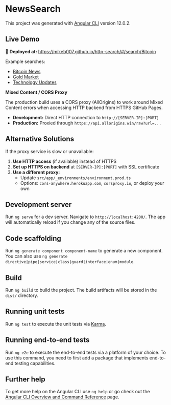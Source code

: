 # NewsSearch

This project was generated with [Angular CLI](https://github.com/angular/angular-cli) version 12.0.2.

## Live Demo

🚀 **Deployed at:** https://mikeb007.github.io/http-search/#/search/Bitcoin

Example searches:
- [Bitcoin News](https://mikeb007.github.io/http-search/#/search/Bitcoin)
- [Gold Market](https://mikeb007.github.io/http-search/#/search/Gold)
- [Technology Updates](https://mikeb007.github.io/http-search/#/search/Technology)

**Mixed Content / CORS Proxy**

The production build uses a CORS proxy (AllOrigins) to work around Mixed Content errors when accessing HTTP backend from HTTPS GitHub Pages.

- **Development:** Direct HTTP connection to `http://[SERVER-IP]:[PORT]`
- **Production:** Proxied through `https://api.allorigins.win/raw?url=...`

## Alternative Solutions

If the proxy service is slow or unavailable:

1. **Use HTTP access** (if available) instead of HTTPS
2. **Set up HTTPS on backend** at `[SERVER-IP]:[PORT]` with SSL certificate
3. **Use a different proxy:**
   - Update `src/app/_environments/environment.prod.ts`
   - Options: `cors-anywhere.herokuapp.com`, `corsproxy.io`, or deploy your own

## Development server

Run `ng serve` for a dev server. Navigate to `http://localhost:4200/`. The app will automatically reload if you change any of the source files.

## Code scaffolding

Run `ng generate component component-name` to generate a new component. You can also use `ng generate directive|pipe|service|class|guard|interface|enum|module`.

## Build

Run `ng build` to build the project. The build artifacts will be stored in the `dist/` directory.

## Running unit tests

Run `ng test` to execute the unit tests via [Karma](https://karma-runner.github.io).

## Running end-to-end tests

Run `ng e2e` to execute the end-to-end tests via a platform of your choice. To use this command, you need to first add a package that implements end-to-end testing capabilities.

## Further help

To get more help on the Angular CLI use `ng help` or go check out the [Angular CLI Overview and Command Reference](https://angular.io/cli) page.
